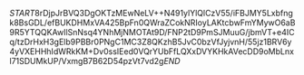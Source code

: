 $START$8rDjpJrBVQ3DgOKTzMEwNeLV++N491ylYlQlCzV55/iFBJMY5Lxbfngk8BsGDL/efBUKDHMxVA425BpFn0QWraZCokNRIoyLAKtcbwFmYMywO6aB9R5YTQQKAwIlSnNsq4YNhMjNMOTAt9D/FNP2tD9PmSJMuuG/jbmVT+e4ICq/tzDrHxH3gElb9PBBr0PNgC1MC3Z8QKzhB5JvC0bzVfJyjvnH/55jz1BRV6y4yVXEHHhIdWRkKM+Dv0ssIEed0VQrYUbFfLQXxDVYKHkAVecDD9oMbLnxl71SDUMkUP/VxmgB7B62D54pzVt7vd2g$END$